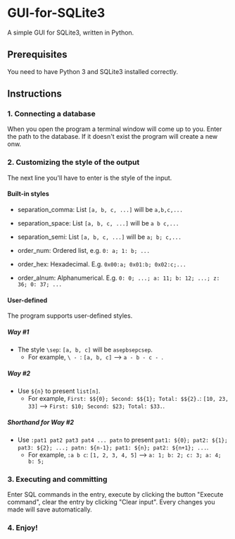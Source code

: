# GUI-for-SQLite3
A simple GUI for SQLite3, written in Python.

## Prerequisites
You need to have Python 3 and SQLite3 installed correctly.

## Instructions

### 1. Connecting a database

When you open the program a terminal window will come up to you. Enter the path to the database. If it doesn't exist the program will create a new onw.

### 2. Customizing the style of the output

The next line you'll have to enter is the style of the input.

#### Built-in styles

- separation_comma: List `[a, b, c, ...]` will be `a,b,c,...`

- separation_space: List `[a, b, c, ...]` will be `a b c,...`

- separation_semi: List `[a, b, c, ...]` will be `a; b; c,...`

- order_num: Ordered list, e.g. `0: a; 1: b; ...`

- order_hex: Hexadecimal. E.g. `0x00:a; 0x01:b; 0x02:c;...`

- order_alnum: Alphanumerical. E.g. `0: 0; ...; a: 11; b: 12; ...; z: 36; 0: 37; ...`

#### User-defined

The program supports user-defined styles.

##### Way #1

- The style `\sep`: `[a, b, c]` will be `asepbsepcsep`.
  - For example, `\ - `: `[a, b, c]` --> `a - b - c - `.

##### Way #2

- Use `${n}` to present `list[n]`.
  - For example, `First: $${0}; Second: $${1}; Total: $${2}.`: `[10, 23, 33]` --> `First: $10; Second: $23; Total: $33.`.

##### Shorthand for Way #2

- Use `:pat1 pat2 pat3 pat4 ... patn` to present `pat1: ${0}; pat2: ${1}; pat3: ${2}; ...; patn: ${n-1}; pat1: ${n}; pat2: ${n+1}; ...`.
  - For example, `:a b c`: `[1, 2, 3, 4, 5]` --> `a: 1; b: 2; c: 3; a: 4; b: 5;`


### 3. Executing and committing

Enter SQL commands in the entry, execute by clicking the button "Execute command", clear the entry by clicking "Clear input".
Every changes you made will save automatically.

### 4. Enjoy!
